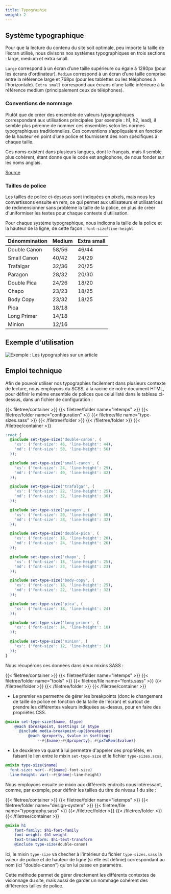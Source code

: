 ```yaml
---
title: Typographie
weight: 2
---
```


## Système typographique

Pour que la lecture du contenu du site soit optimale, peu importe la taille de l’écran utilisé, nous divisons nos systèmes typographiques en trois sections : large, medium et extra small.

`Large` correspond à un écran d’une taille supérieure ou égale à 1280px (pour les écrans d'ordinateur).
`Medium` correspond à un écran d’une taille comprise entre la référence large et 768px (pour les tablettes ou les téléphones à l'horizontale).
`Extra small` correspond aux écrans d’une taille inférieure à la référence medium (principalement ceux de téléphones).

### Conventions de nommage

Plutôt que de créer des ensemble de valeurs typographiques correspondant aux utilisations principales (par exemple : h1, h2, lead), il semble plus pérenne de nommer ces ensembles selon les normes typographiques traditionnelles. Ces conventions s’appliquaient en fonction de la hauteur en point d’une police et fournissent des nom spécifiques à chaque taille.

Ces noms existent dans plusieurs langues, dont le français, mais il semble plus cohérent, étant donné que le code est anglophone, de nous fonder sur les noms anglais.

[Source](https://en.wikipedia.org/wiki/Traditional_point-size_names)

### Tailles de police

Les tailles de police ci-dessous sont indiquées en pixels, mais nous les convertissons ensuite en rem, ce qui permet aux utilisateurs et utilisatrices de redimensionner sans problème la taille de la police, en plus de créer d'uniformiser les textes pour chaque contexte d’utilisation.

Pour chaque système typographique, nous indicons la taille de la police et la hauteur de la ligne, de cette façon : `font-size`/`line-height`.

| Dénommination    | Medium    | Extra small  |
| ---------------- | --------- | ------------ |
| Double Canon     | 58/56     | 46/44        |
| Small Canon      | 40/42     | 24/29        |
| Trafalgar        | 32/36     | 20/25        |
| Paragon          | 28/32     | 20/30        |
| Double Pica      | 24/26     | 18/20        |
| Chapo            | 23/23     | 18/25        |
| Body Copy        | 23/32     | 18/25        |
| Pica             | 18/18     |              |
| Long Primer      | 14/18     |              |
| Minion           | 12/16     |              |

## Exemple d'utilisation

![Exemple : Les typographies sur un article](/images/typography/typo-01.png)
## Emploi technique

Afin de pouvoir utiliser nos typographies facilement dans plusieurs contexte de lecture, nous employons du SCSS, à la racine de notre document HTML, pour définir le même ensemble de polices que celui listé dans le tableau ci-dessus, dans un fichier de configuration :

{{< filetree/container >}}
  {{< filetree/folder name="letemps" >}}
    {{< filetree/folder name="configuration" >}}
      {{< filetree/file name="type-sizes.sass" >}}
    {{< /filetree/folder >}}
  {{< /filetree/folder >}}
{{< /filetree/container >}}

```scss {filename="type-sizes.sass"}
:root {
  @include set-type-size('double-canon', (
    'xs': ('font-size': 46, 'line-height': 44),
    'md': ('font-size': 58, 'line-height': 56)
  ));

  @include set-type-size('small-canon', (
    'xs': ('font-size': 24, 'line-height': 29),
    'md': ('font-size': 40, 'line-height': 42)
  ));

  @include set-type-size('trafalgar', (
    'xs': ('font-size': 22, 'line-height': 25),
    'md': ('font-size': 32, 'line-height': 36)
  ));

  @include set-type-size('paragon', (
    'xs': ('font-size': 20, 'line-height': 30),
    'md': ('font-size': 28, 'line-height': 32)
  ));

  @include set-type-size('double-pica', (
    'xs': ('font-size': 18, 'line-height': 20),
    'md': ('font-size': 24, 'line-height': 26)
  ));

  @include set-type-size('chapo', (
    'xs': ('font-size': 18, 'line-height': 25),
    'md': ('font-size': 23, 'line-height': 23)
  ));

  @include set-type-size('body-copy', (
    'xs': ('font-size': 18, 'line-height': 25),
    'md': ('font-size': 22, 'line-height': 32)
  ));

  @include set-type-size('pica', (
    'xs': ('font-size': 18, 'line-height': 24)
  ));

  @include set-type-size('long-primer', (
    'xs': ('font-size': 14, 'line-height': 18)
  ));

  @include set-type-size('minion', (
    'xs': ('font-size': 12, 'line-height': 16)
  ));
}
```

Nous récupérons ces données dans deux mixins SASS :

{{< filetree/container >}}
  {{< filetree/folder name="letemps" >}}
    {{< filetree/folder name="tools" >}}
      {{< filetree/file name="fonts.sass" >}}
    {{< /filetree/folder >}}
  {{< /filetree/folder >}}
{{< /filetree/container >}}

* Le premier va permettre de gérer les breakpoints (donc le changement de taille de police en fonction de la taille de l'écran) et surtout de prendre les différentes valeurs indiquées au-dessus, pour en faire des propriétés CSS.

```scss {filename="fonts.sass"}
@mixin set-type-size($name, $type)
    @each $breakpoint, $settings in $type
      @include media-breakpoint-up($breakpoint)
          @each $property, $value in $settings
              --#{$name}-#{$property}: #{pxToRem($value)}
```

* Le deuxième va quant à lui permettre d'appeler ces propriétés, en faisant le lien entre le mixin `set-type-size` et le fichier `type-sizes.scss`.

```scss {filename="fonts.sass"}
@mixin type-size($name)
  font-size: var(--#{$name}-font-size)
  line-height: var(--#{$name}-line-height)
```

Nous employons ensuite ce mixin aux différents endroits nous intéressant, comme, par exemple, pour définir les tailles du titre de niveau 1 du site :

{{< filetree/container >}}
  {{< filetree/folder name="letemps" >}}
    {{< filetree/folder name="design-system" >}}
      {{< filetree/file name="typography.sass" >}}
    {{< /filetree/folder >}}
  {{< /filetree/folder >}}
{{< /filetree/container >}}

```scss {filename="typography.sass"}
@mixin h1
    font-family: $h1-font-family
    font-weight: $h1-weight
    text-transform: $h1-text-transform
    @include type-size(double-canon)
```

Ici, le mixin `type-size` va checher à l'intérieur du fichier `type-sizes.sass` la valeur de police et de hauteur de ligne (si elle est définie) correspondant au nom (ici "double-canon") qu'on lui passe en paramètre.

Cette méthode permet de gérer directement les différents contextes de visionnage du site, mais aussi de garder un nommage cohérent des différentes tailles de police.
